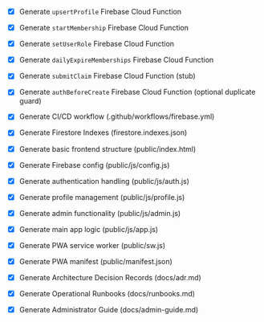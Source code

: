 - [x] Generate `upsertProfile` Firebase Cloud Function
- [x] Generate `startMembership` Firebase Cloud Function
- [x] Generate `setUserRole` Firebase Cloud Function
- [x] Generate `dailyExpireMemberships` Firebase Cloud Function
- [x] Generate `submitClaim` Firebase Cloud Function (stub)
- [x] Generate `authBeforeCreate` Firebase Cloud Function (optional duplicate guard)

- [x] Generate CI/CD workflow (.github/workflows/firebase.yml)
- [x] Generate Firestore Indexes (firestore.indexes.json)

- [x] Generate basic frontend structure (public/index.html)
- [x] Generate Firebase config (public/js/config.js)
- [x] Generate authentication handling (public/js/auth.js)
- [x] Generate profile management (public/js/profile.js)
- [x] Generate admin functionality (public/js/admin.js)
- [x] Generate main app logic (public/js/app.js)
- [x] Generate PWA service worker (public/sw.js)
- [x] Generate PWA manifest (public/manifest.json)

- [x] Generate Architecture Decision Records (docs/adr.md)
- [x] Generate Operational Runbooks (docs/runbooks.md)
- [x] Generate Administrator Guide (docs/admin-guide.md)
